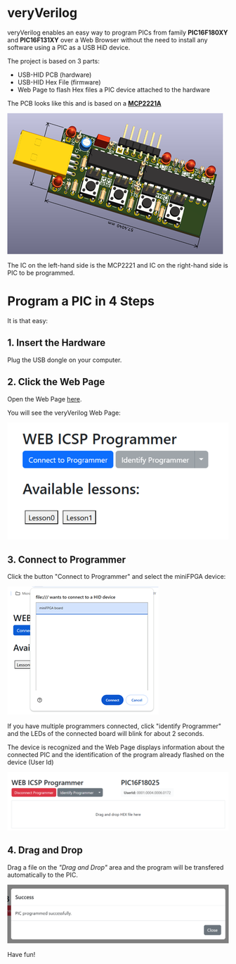 # veryVerilog

veryVerilog enables an easy way to program PICs from family **PIC16F180XY** and **PIC16F131XY** over a Web Browser without the need to install any software using a PIC as a USB HiD device. 

The project is based on 3 parts:
- USB-HID PCB (hardware)
- USB-HID Hex File (firmware)
- Web Page to flash Hex files a PIC device attached to the hardware

The PCB looks like this and is based on a [**MCP2221A**](https://www.microchip.com/en-us/product/mcp2221a)

![PCB](/doc/images/pcb.png)

The IC on the left-hand side is the MCP2221 and IC on the right-hand side is PIC to be programmed.

# Program a PIC in 4 Steps

It is that easy:

## 1. Insert the Hardware

Plug the USB dongle on your computer.

## 2. Click the Web Page

Open the Web Page [here](http://versatek.com.br/web_icsp).

You will see the veryVerilog Web Page:

![Web1](/doc/images/web1.png)

## 3. Connect to Programmer

Click the button "Connect to Programmer" and select the miniFPGA device:

![Web2](/doc/images/web2.png)

If you have multiple programmers connected, click "identify Programmer" and the LEDs of the connected board will blink for about 2 seconds.

The device is recognized and the Web Page displays information about the connected PIC and the identification of the program already flashed on the device (User Id)

![Web3](/doc/images/web3.png)

## 4. Drag and Drop

Drag a file on the *"Drag and Drop"* area and the program will be transfered automatically to the PIC.

![Web4](/doc/images/web4.png)

Have fun!


